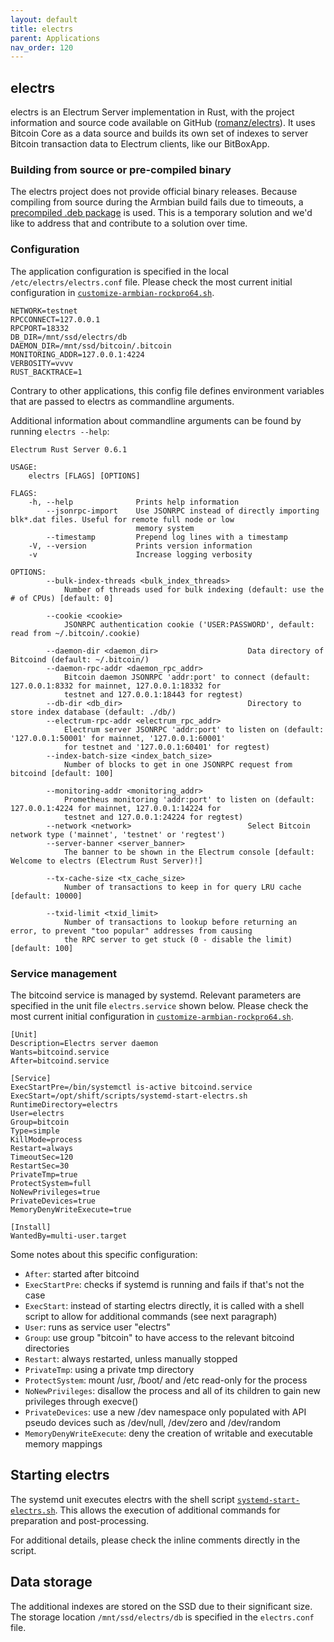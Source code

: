 ```yaml
---
layout: default
title: electrs
parent: Applications
nav_order: 120
---
```

## electrs

electrs is an Electrum Server implementation in Rust, with the project information and source code available on GitHub ([romanz/electrs](https://github.com/romanz/electrs)).
It uses Bitcoin Core as a data source and builds its own set of indexes to server Bitcoin transaction data to Electrum clients, like our BitBoxApp.

### Building from source or pre-compiled binary

The electrs project does not provide official binary releases.
Because compiling from source during the Armbian build fails due to timeouts, a [precompiled .deb package](https://github.com/digitalbitbox/bitbox-base-deps) is used.
This is a temporary solution and we'd like to address that and contribute to a solution over time.

### Configuration

The application configuration is specified in the local `/etc/electrs/electrs.conf` file. Please check the most current initial configuration in [`customize-armbian-rockpro64.sh`](../../armbian/base/build/customize-armbian-rockpro64.sh).

```
NETWORK=testnet
RPCCONNECT=127.0.0.1
RPCPORT=18332
DB_DIR=/mnt/ssd/electrs/db
DAEMON_DIR=/mnt/ssd/bitcoin/.bitcoin
MONITORING_ADDR=127.0.0.1:4224
VERBOSITY=vvvv
RUST_BACKTRACE=1
```

Contrary to other applications, this config file defines environment variables that are passed to electrs as commandline arguments.

Additional information about commandline arguments can be found by running `electrs --help`:

```
Electrum Rust Server 0.6.1

USAGE:
    electrs [FLAGS] [OPTIONS]

FLAGS:
    -h, --help              Prints help information
        --jsonrpc-import    Use JSONRPC instead of directly importing blk*.dat files. Useful for remote full node or low
                            memory system
        --timestamp         Prepend log lines with a timestamp
    -V, --version           Prints version information
    -v                      Increase logging verbosity

OPTIONS:
        --bulk-index-threads <bulk_index_threads>
            Number of threads used for bulk indexing (default: use the # of CPUs) [default: 0]

        --cookie <cookie>
            JSONRPC authentication cookie ('USER:PASSWORD', default: read from ~/.bitcoin/.cookie)

        --daemon-dir <daemon_dir>                    Data directory of Bitcoind (default: ~/.bitcoin/)
        --daemon-rpc-addr <daemon_rpc_addr>
            Bitcoin daemon JSONRPC 'addr:port' to connect (default: 127.0.0.1:8332 for mainnet, 127.0.0.1:18332 for
            testnet and 127.0.0.1:18443 for regtest)
        --db-dir <db_dir>                            Directory to store index database (default: ./db/)
        --electrum-rpc-addr <electrum_rpc_addr>
            Electrum server JSONRPC 'addr:port' to listen on (default: '127.0.0.1:50001' for mainnet, '127.0.0.1:60001'
            for testnet and '127.0.0.1:60401' for regtest)
        --index-batch-size <index_batch_size>
            Number of blocks to get in one JSONRPC request from bitcoind [default: 100]

        --monitoring-addr <monitoring_addr>
            Prometheus monitoring 'addr:port' to listen on (default: 127.0.0.1:4224 for mainnet, 127.0.0.1:14224 for
            testnet and 127.0.0.1:24224 for regtest)
        --network <network>                          Select Bitcoin network type ('mainnet', 'testnet' or 'regtest')
        --server-banner <server_banner>
            The banner to be shown in the Electrum console [default: Welcome to electrs (Electrum Rust Server)!]

        --tx-cache-size <tx_cache_size>
            Number of transactions to keep in for query LRU cache [default: 10000]

        --txid-limit <txid_limit>
            Number of transactions to lookup before returning an error, to prevent "too popular" addresses from causing
            the RPC server to get stuck (0 - disable the limit) [default: 100]
```

### Service management

The bitcoind service is managed by systemd. Relevant parameters are specified in the unit file `electrs.service` shown below.
Please check the most current initial configuration in [`customize-armbian-rockpro64.sh`](../../armbian/base/build/customize-armbian-rockpro64.sh).

```
[Unit]
Description=Electrs server daemon
Wants=bitcoind.service
After=bitcoind.service

[Service]
ExecStartPre=/bin/systemctl is-active bitcoind.service
ExecStart=/opt/shift/scripts/systemd-start-electrs.sh
RuntimeDirectory=electrs
User=electrs
Group=bitcoin
Type=simple
KillMode=process
Restart=always
TimeoutSec=120
RestartSec=30
PrivateTmp=true
ProtectSystem=full
NoNewPrivileges=true
PrivateDevices=true
MemoryDenyWriteExecute=true

[Install]
WantedBy=multi-user.target
```

Some notes about this specific configuration:

* `After`: started after bitcoind
* `ExecStartPre`: checks if systemd is running and fails if that's not the case
* `ExecStart`: instead of starting electrs directly, it is called with a shell script to allow for additional commands (see next paragraph)
* `User`: runs as service user "electrs"
* `Group`: use group "bitcoin" to have access to the relevant bitcoind directories
* `Restart`: always restarted, unless manually stopped
* `PrivateTmp`: using a private tmp directory
* `ProtectSystem`: mount /usr, /boot/ and /etc read-only for the process
* `NoNewPrivileges`: disallow the process and all of its children to gain new privileges through execve()
* `PrivateDevices`: use a new /dev namespace only populated with API pseudo devices such as /dev/null, /dev/zero and /dev/random
* `MemoryDenyWriteExecute`: deny the creation of writable and executable memory mappings

## Starting electrs

The systemd unit executes electrs with the shell script [`systemd-start-electrs.sh`](../../armbian/base/scripts/systemd-start-electrs.sh). This allows the execution of additional commands for preparation and post-processing.

For additional details, please check the inline comments directly in the script.

## Data storage

The additional indexes are stored on the SSD due to their significant size. The storage location `/mnt/ssd/electrs/db` is specified in the `electrs.conf` file.
